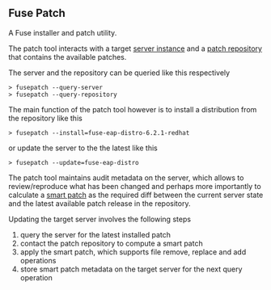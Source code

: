 ## Fuse Patch

A Fuse installer and patch utility.

The patch tool interacts with a target [server instance](core/src/main/java/org/wildfly/extras/patch/ServerInstance.java) and a [patch repository](core/src/main/java/org/wildfly/extras/patch/PatchRepository.java) that contains the available patches.

The server and the repository can be queried like this respectively

```
> fusepatch --query-server
> fusepatch --query-repository
```

The main function of the patch tool however is to install a distribution from the repository like this

```
> fusepatch --install=fuse-eap-distro-6.2.1-redhat
```

or update the server to the the latest like this

```
> fusepatch --update=fuse-eap-distro
```

The patch tool maintains audit metadata on the server, which allows to review/reproduce what has been changed and perhaps more importantly to calculate a [smart patch](core/src/main/java/org/wildfly/extras/patch/SmartPatch.java) as the required diff between the current server state and the latest available patch release in the repository.

Updating the target server involves the following steps

1. query the server for the latest installed patch
2. contact the patch repository to compute a smart patch
3. apply the smart patch, which supports file remove, replace and add operations
4. store smart patch metadata on the target server for the next query operation
